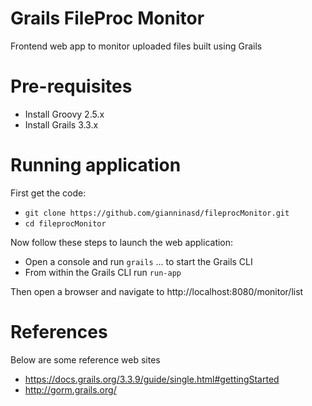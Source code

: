 # Grails FileProc Monitor
Frontend web app to monitor uploaded files built using Grails

# Pre-requisites
* Install Groovy 2.5.x
* Install Grails 3.3.x

# Running application
First get the code:
* `git clone https://github.com/gianninasd/fileprocMonitor.git`
* `cd fileprocMonitor`

Now follow these steps to launch the web application:
* Open a console and run `grails` ... to start the Grails CLI
* From within the Grails CLI run `run-app`

Then open a browser and navigate to http://localhost:8080/monitor/list

# References
Below are some reference web sites
* https://docs.grails.org/3.3.9/guide/single.html#gettingStarted
* http://gorm.grails.org/

